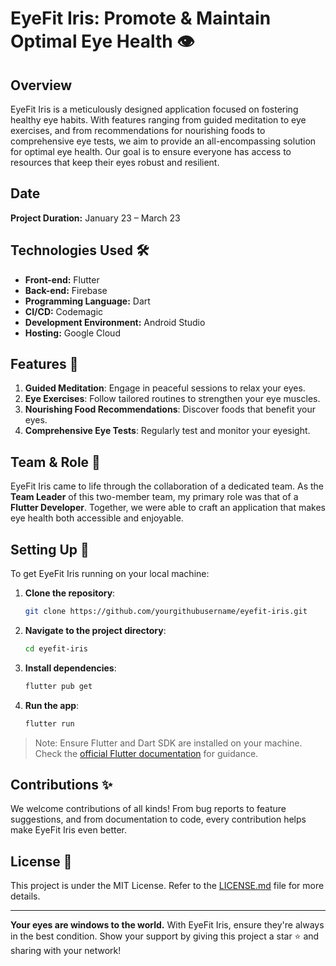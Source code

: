 # EyeFit Iris: Promote & Maintain Optimal Eye Health 👁️

## Overview
EyeFit Iris is a meticulously designed application focused on fostering healthy eye habits. With features ranging from guided meditation to eye exercises, and from recommendations for nourishing foods to comprehensive eye tests, we aim to provide an all-encompassing solution for optimal eye health. Our goal is to ensure everyone has access to resources that keep their eyes robust and resilient.

## Date
**Project Duration:** January 23 – March 23

## Technologies Used 🛠️
- **Front-end:** Flutter
- **Back-end:** Firebase
- **Programming Language:** Dart
- **CI/CD:** Codemagic
- **Development Environment:** Android Studio
- **Hosting:** Google Cloud

## Features 🌟
1. **Guided Meditation**: Engage in peaceful sessions to relax your eyes.
2. **Eye Exercises**: Follow tailored routines to strengthen your eye muscles.
3. **Nourishing Food Recommendations**: Discover foods that benefit your eyes.
4. **Comprehensive Eye Tests**: Regularly test and monitor your eyesight.

## Team & Role 🤝
EyeFit Iris came to life through the collaboration of a dedicated team. As the **Team Leader** of this two-member team, my primary role was that of a **Flutter Developer**. Together, we were able to craft an application that makes eye health both accessible and enjoyable.

## Setting Up 🔧

To get EyeFit Iris running on your local machine:

1. **Clone the repository**:
    ```bash
    git clone https://github.com/yourgithubusername/eyefit-iris.git
    ```

2. **Navigate to the project directory**:
    ```bash
    cd eyefit-iris
    ```

3. **Install dependencies**:
    ```bash
    flutter pub get
    ```

4. **Run the app**:
    ```bash
    flutter run
    ```

> Note: Ensure Flutter and Dart SDK are installed on your machine. Check the [official Flutter documentation](https://flutter.dev/docs/get-started/install) for guidance.

## Contributions ✨
We welcome contributions of all kinds! From bug reports to feature suggestions, and from documentation to code, every contribution helps make EyeFit Iris even better.

## License 📝
This project is under the MIT License. Refer to the [LICENSE.md](LICENSE.md) file for more details.

---

**Your eyes are windows to the world.** With EyeFit Iris, ensure they're always in the best condition. Show your support by giving this project a star ⭐ and sharing with your network!

